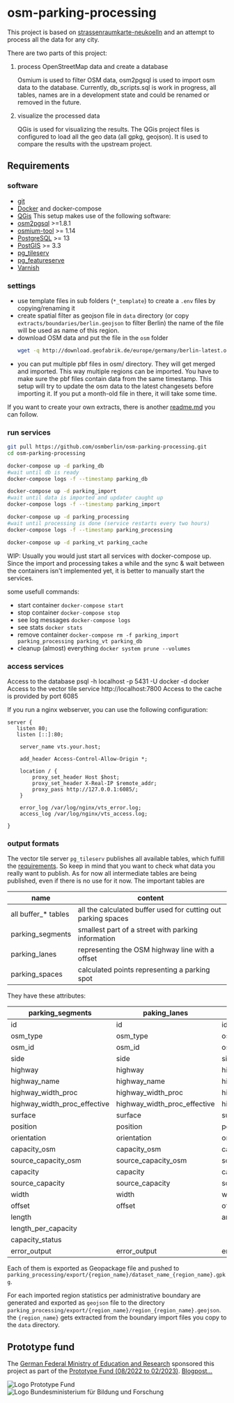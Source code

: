 # osm-parking-processing

This project is based on [strassenraumkarte-neukoelln](https://github.com/SupaplexOSM/strassenraumkarte-neukoelln)  and 
an attempt to process all the data for any city. 

There are two parts of this project:

1) process OpenStreetMap data and create a database

   Osmium is used to filter OSM data, osm2pgsql is used to import osm data to the database. Currently, db_scripts.sql is 
   work in progress, all tables, names are in a development state and could be renamed or removed in the future.
2) visualize the processed data

   QGis is used for visualizing the results. The QGis project files is configured to load all the geo data 
   (all gpkg, geojson). It is used to compare the results with the upstream project.


## Requirements

### software
* [git](https://git-scm.com/)
* [Docker](https://www.docker.com/) and docker-compose
* [QGis](https://qgis.org) 
This setup makes use of the following software:
* [osm2pgsql](https://osm2pgsql.org/) >=1.8.1
* [osmium-tool](https://osmcode.org/osmium-tool/) >= 1.14 
* [PostgreSQL](https://www.postgresql.org/) >= 13 
* [PostGIS](https://postgis.net/) >= 3.3 
* [pg_tileserv](https://github.com/CrunchyData/pg_tileserv)
* [pg_featureserve](https://github.com/CrunchyData/pg_featureserv)
* [Varnish](https://varnish-cache.org/)

### settings
- use template files in sub folders (`*_template`) to create a `.env` files by copying/renaming it
- create spatial filter as geojson file in `data` directory (or copy `extracts/boundaries/berlin.geojson` to filter 
  Berlin) the name of the file will be used as name of this region.
- download OSM data and put the file in the `osm` folder
  ```sh
  wget -q http://download.geofabrik.de/europe/germany/berlin-latest.osm.pbf -O osm/berlin-latest.osm.pbf
  ```
- you can put multiple pbf files in osm/ directory. They will get merged and imported. This way multiple regions 
  can be imported. You have to make sure the pbf files contain data from the same timestamp. This setup will try 
  to update the osm data to the latest changesets before importing it. If you put a month-old file in there, it will 
  take some time.

If you want to create your own extracts, there is another [readme.md](extracts/readme.md) you can follow.

### run services

```bash
git pull https://github.com/osmberlin/osm-parking-processing.git
cd osm-parking-processing

docker-compose up -d parking_db
#wait until db is ready
docker-compose logs -f --timestamp parking_db

docker-compose up -d parking_import
#wait until data is imported and updater caught up
docker-compose logs -f --timestamp parking_import

docker-compose up -d parking_processing
#wait until processing is done (service restarts every two hours)
docker-compose logs -f --timestamp parking_processing

docker-compose up -d parking_vt parking_cache
```

WIP: Usually you would just start all services with docker-compose up. Since the import and processing takes a while 
and the sync & wait between the containers isn't implemented yet, it is better to manually start the services.

some usefull commands:
- start container `docker-compose start`
- stop container `docker-compose stop`
- see log messages `docker-compose logs`
- see stats `docker stats`
- remove container `docker-compose rm -f parking_import parking_processing parking_vt parking_db`
- cleanup (almost) everything `docker system prune --volumes`

### access services

Access to the database 
psql -h localhost -p 5431 -U docker -d docker
Access to the vector tile service http://localhost:7800
Access to the cache is provided by port 6085

If you run a nginx webserver, you can use the following configuration:

```
server {
   listen 80;
   listen [::]:80;

    server_name vts.your.host;

    add_header Access-Control-Allow-Origin *;

    location / {
        proxy_set_header Host $host;
        proxy_set_header X-Real-IP $remote_addr;
        proxy_pass http://127.0.0.1:6085/;
    }

    error_log /var/log/nginx/vts_error.log;
    access_log /var/log/nginx/vts_access.log;

}
```

### output formats

The vector tile server `pg_tileserv` publishes all available tables, which fulfill the [requirements](https://github.com/CrunchyData/pg_tileserv#table-layers).
So keep in mind that you want to check what data you really want to publish. As for now all intermediate tables are being published, even if there is no use for it now.
The important tables are 

| name | content                                                       |
|----|---------------------------------------------------------------|
| all buffer_* tables | all the calculated buffer used for cutting out parking spaces |
| parking_segments | smallest part of a street with parking information            |
| parking_lanes | representing the OSM highway line with a offset               |
| parking_spaces | calculated points representing a parking spot                 |

They have these attributes:

| parking_segments | paking_lanes | parking_spaces |
| --- | --- | --- |
| id | id | id | 
| osm_type | osm_type | osm_type | 
| osm_id | osm_id | osm_id | 
| side | side | side | 
| highway | highway | highway | 
| highway_name | highway_name | highway_name | 
| highway_width_proc | highway_width_proc | highway_width_proc | 
| highway_width_proc_effective | highway_width_proc_effective | highway_width_proc_effective | 
| surface | surface | surface | 
| position | position | position | 
| orientation | orientation | orientation | 
| capacity_osm | capacity_osm | capacity_osm | 
| source_capacity_osm | source_capacity_osm | source_capacity_osm | 
| capacity | capacity | capacity | 
| source_capacity | source_capacity | source_capacity | 
| width | width | width | 
| offset | offset | offset | 
| length | | angle |
| length_per_capacity | | |
| capacity_status | | |
| error_output | error_output | error_output |

Each of them is exported as Geopackage file and pushed to `parking_processing/export/{region_name}/dataset_name_{region_name}.gpkg`.

For each imported region statistics per administrative boundary are generated and exported as `geojson` file to the 
directory `parking_processing/export/{region_name}/region_{region_name}.geojson`. the `{region_name}` gets extracted from the 
boundary import files you copy to the `data` directory.

## Prototype fund

The [German Federal Ministry of Education and Research](https://www.bmbf.de/) sponsored this project as part of the [Prototype Fund (08/2022 to 02/2023)](https://prototypefund.de/project/parkraumdaten-aus-openstreetmap-prozessierung-und-visualisierung/). [Blogpost…](https://parkraum.osm-verkehrswende.org/posts/2022-09-01-prototype-fund)

![Logo Prototype Fund](https://parkraum.osm-verkehrswende.org/images/prototype-fund/logo-prototype-fund.svg) ![Logo Bundesministerium für Bildung und Forschung](https://parkraum.osm-verkehrswende.org/images/prototype-fund/logo-bmbf.svg)
